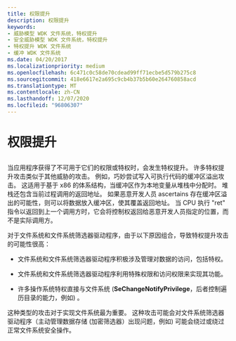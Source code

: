 ```yaml
---
title: 权限提升
description: 权限提升
keywords:
- 威胁模型 WDK 文件系统，特权提升
- 安全威胁模型 WDK 文件系统，特权提升
- 特权提升 WDK 文件系统
- 缓冲 WDK 文件系统
ms.date: 04/20/2017
ms.localizationpriority: medium
ms.openlocfilehash: 6c471c0c58de70cdead99ff71ecbe5d579b275c8
ms.sourcegitcommit: 418e6617e2a695c9cb4b37b5b60e264760858acd
ms.translationtype: MT
ms.contentlocale: zh-CN
ms.lasthandoff: 12/07/2020
ms.locfileid: "96806307"
---
```

# <a name="elevation-of-privilege"></a>权限提升


## <span id="ddk_elevation_of_privilege_if"></span><span id="DDK_ELEVATION_OF_PRIVILEGE_IF"></span>


当应用程序获得了不可用于它们的权限或特权时，会发生特权提升。 许多特权提升攻击类似于其他威胁的攻击。 例如，巧妙尝试写入可执行代码的缓冲区溢出攻击。 这适用于基于 x86 的体系结构，当缓冲区作为本地变量从堆栈中分配时。 堆栈还包含当前过程调用的返回地址。 如果恶意开发人员 ascertains 存在缓冲区溢出的可能性，则可以将数据放入缓冲区，使其覆盖返回地址。 当 CPU 执行 "ret" 指令以返回到上一个调用方时，它会将控制权返回给恶意开发人员指定的位置，而不是实际调用方。

对于文件系统和文件系统筛选器驱动程序，由于以下原因组合，导致特权提升攻击的可能性很高：

-   文件系统和文件系统筛选器驱动程序积极涉及管理对数据的访问，包括特权。

-   文件系统和文件系统筛选器驱动程序利用特殊权限和访问权限来实现其功能。

-   许多操作系统特权直接与文件系统 (**SeChangeNotifyPrivilege**，后者控制遍历目录的能力，例如) 。

这种类型的攻击对于实现文件系统最为重要。 这种攻击可能会对文件系统筛选器驱动程序（主动管理数据存储 (加密筛选器）出现问题，例如) 可能会绕过或绕过正常文件系统安全操作。

 

 




